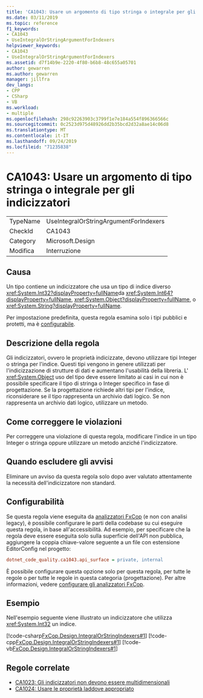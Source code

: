 ```yaml
---
title: 'CA1043: Usare un argomento di tipo stringa o integrale per gli indicizzatori'
ms.date: 03/11/2019
ms.topic: reference
f1_keywords:
- CA1043
- UseIntegralOrStringArgumentForIndexers
helpviewer_keywords:
- CA1043
- UseIntegralOrStringArgumentForIndexers
ms.assetid: d7f14b9e-2220-4f80-b6b8-48c655a05701
author: gewarren
ms.author: gewarren
manager: jillfra
dev_langs:
- CPP
- CSharp
- VB
ms.workload:
- multiple
ms.openlocfilehash: 298c92263903c3799f1e7e184a554f896366566c
ms.sourcegitcommit: 0c2523d975d48926dd2b35bcd2d32a8ae14c06d8
ms.translationtype: MT
ms.contentlocale: it-IT
ms.lasthandoff: 09/24/2019
ms.locfileid: "71235838"
---
```

# <a name="ca1043-use-integral-or-string-argument-for-indexers"></a>CA1043: Usare un argomento di tipo stringa o integrale per gli indicizzatori

|||
|-|-|
|TypeName|UseIntegralOrStringArgumentForIndexers|
|CheckId|CA1043|
|Category|Microsoft.Design|
|Modifica|Interruzione|

## <a name="cause"></a>Causa

Un tipo contiene un indicizzatore che usa un tipo di indice diverso <xref:System.Int32?displayProperty=fullName>da <xref:System.Int64?displayProperty=fullName>, <xref:System.Object?displayProperty=fullName>, o <xref:System.String?displayProperty=fullName>.

Per impostazione predefinita, questa regola esamina solo i tipi pubblici e protetti, ma è [configurabile](#configurability).

## <a name="rule-description"></a>Descrizione della regola

Gli indicizzatori, ovvero le proprietà indicizzate, devono utilizzare tipi Integer o stringa per l'indice. Questi tipi vengono in genere utilizzati per l'indicizzazione di strutture di dati e aumentano l'usabilità della libreria. L' <xref:System.Object> uso del tipo deve essere limitato ai casi in cui non è possibile specificare il tipo di stringa o Integer specifico in fase di progettazione. Se la progettazione richiede altri tipi per l'indice, riconsiderare se il tipo rappresenta un archivio dati logico. Se non rappresenta un archivio dati logico, utilizzare un metodo.

## <a name="how-to-fix-violations"></a>Come correggere le violazioni

Per correggere una violazione di questa regola, modificare l'indice in un tipo Integer o stringa oppure utilizzare un metodo anziché l'indicizzatore.

## <a name="when-to-suppress-warnings"></a>Quando escludere gli avvisi

Eliminare un avviso da questa regola solo dopo aver valutato attentamente la necessità dell'indicizzatore non standard.

## <a name="configurability"></a>Configurabilità

Se questa regola viene eseguita da [analizzatori FxCop](install-fxcop-analyzers.md) (e non con analisi legacy), è possibile configurare le parti della codebase su cui eseguire questa regola, in base all'accessibilità. Ad esempio, per specificare che la regola deve essere eseguita solo sulla superficie dell'API non pubblica, aggiungere la coppia chiave-valore seguente a un file con estensione EditorConfig nel progetto:

```ini
dotnet_code_quality.ca1043.api_surface = private, internal
```

È possibile configurare questa opzione solo per questa regola, per tutte le regole o per tutte le regole in questa categoria (progettazione). Per altre informazioni, vedere [configurare gli analizzatori FxCop](configure-fxcop-analyzers.md).

## <a name="example"></a>Esempio

Nell'esempio seguente viene illustrato un indicizzatore che utilizza <xref:System.Int32> un indice.

[!code-csharp[FxCop.Design.IntegralOrStringIndexers#1](../code-quality/codesnippet/CSharp/ca1043-use-integral-or-string-argument-for-indexers_1.cs)]
[!code-cpp[FxCop.Design.IntegralOrStringIndexers#1](../code-quality/codesnippet/CPP/ca1043-use-integral-or-string-argument-for-indexers_1.cpp)]
[!code-vb[FxCop.Design.IntegralOrStringIndexers#1](../code-quality/codesnippet/VisualBasic/ca1043-use-integral-or-string-argument-for-indexers_1.vb)]

## <a name="related-rules"></a>Regole correlate

- [CA1023: Gli indicizzatori non devono essere multidimensionali](../code-quality/ca1023-indexers-should-not-be-multidimensional.md)
- [CA1024: Usare le proprietà laddove appropriato](../code-quality/ca1024-use-properties-where-appropriate.md)